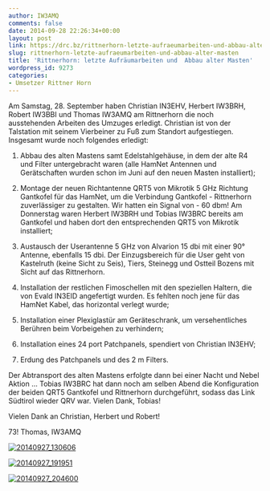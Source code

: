 ```yaml
---
author: IW3AMQ
comments: false
date: 2014-09-28 22:26:34+00:00
layout: post
link: https://drc.bz/rittnerhorn-letzte-aufraeumarbeiten-und-abbau-alter-masten/
slug: rittnerhorn-letzte-aufraeumarbeiten-und-abbau-alter-masten
title: 'Rittnerhorn: letzte Aufräumarbeiten und  Abbau alter Masten'
wordpress_id: 9273
categories:
- Umsetzer Rittner Horn
---
```


Am Samstag, 28. September haben Christian IN3EHV, Herbert IW3BRH, Robert IW3BBI und Thomas IW3AMQ am Rittnerhorn die noch ausstehenden Arbeiten des Umzuges erledigt. Christian ist von der Talstation mit seinem Vierbeiner zu Fuß zum Standort aufgestiegen. Insgesamt wurde noch folgendes erledigt:



	
  1. Abbau des alten Mastens samt Edelstahlgehäuse, in dem der alte R4 und Filter untergebracht waren (alle HamNet Antennen und Gerätschaften wurden schon im Juni auf den neuen Masten installiert);

	
  2. Montage der neuen Richtantenne QRT5 von Mikrotik 5 GHz Richtung Gantkofel für das HamNet, um die Verbindung Gantkofel - Rittnerhorn zuverlässiger zu gestalten. Wir hatten ein Signal von - 60 dbm! Am Donnerstag waren Herbert IW3BRH und Tobias IW3BRC bereits am Gantkofel und haben dort den entsprechenden QRT5 von Mikrotik installiert;

	
  3. Austausch der Userantenne 5 GHz von Alvarion 15 dbi mit einer 90° Antenne, ebenfalls 15 dbi. Der Einzugsbereich für die User geht von Kastelruth (keine Sicht zu Seis), Tiers, Steinegg und Ostteil Bozens mit Sicht auf das Rittnerhorn.

	
  4. Installation der restlichen Fimoschellen mit den speziellen Haltern, die von Evald IN3EID angefertigt wurden. Es fehlten noch jene für das HamNet Kabel, das horizontal verlegt wurde;

	
  5. Installation einer Plexiglastür am Geräteschrank, um versehentliches Berühren beim Vorbeigehen zu verhindern;

	
  6. Installation eines 24 port Patchpanels, spendiert von Christian IN3EHV;

	
  7. Erdung des Patchpanels und des 2 m Filters.


Der Abtransport des alten Mastens erfolgte dann bei einer Nacht und Nebel Aktion ... Tobias IW3BRC hat dann noch am selben Abend die Konfiguration der beiden QRT5 Gantkofel und Rittnerhorn durchgeführt, sodass das Link Südtirol wieder QRV war. Vielen Dank, Tobias!

Vielen Dank an Christian, Herbert und Robert!

73! Thomas, IW3AMQ

[![20140927_130606](https://drc.bz/wp-content/uploads/2014/09/20140927_130606-e1411942604681.jpg)](https://drc.bz/wp-content/uploads/2014/09/20140927_130606-e1411942604681.jpg)

[![20140927_191951](https://drc.bz/wp-content/uploads/2014/09/20140927_191951-e1411942939999.jpg)](https://drc.bz/wp-content/uploads/2014/09/20140927_191951-e1411942939999.jpg)



[![20140927_204600](https://drc.bz/wp-content/uploads/2014/09/20140927_204600-e1411942858272.jpg)](https://drc.bz/wp-content/uploads/2014/09/20140927_204600-e1411942858272.jpg)
